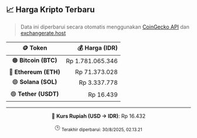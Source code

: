 

<!-- HARGA_KRIPTO -->
## 📈 Harga Kripto Terbaru

> Data ini diperbarui secara otomatis menggunakan [CoinGecko API](https://www.coingecko.com/) dan [exchangerate.host](https://exchangerate.host/)

<div align="center">

| 🪙 Token | 💰 Harga (IDR) |
|:------:|---------------:|
| 🟠 **Bitcoin (BTC)**   | Rp 1.781.065.346 |
| 🔵 **Ethereum (ETH)**  | Rp 71.373.028 |
| 🟣 **Solana (SOL)**    | Rp 3.337.778 |
| 🟢 **Tether (USDT)**   | Rp 16.439 |

---

💱 **Kurs Rupiah (USD → IDR)**: Rp 16.432

🕒 <sub>Terakhir diperbarui: 30/8/2025, 02.13.21</sub>

</div>
<!-- /HARGA_KRIPTO -->